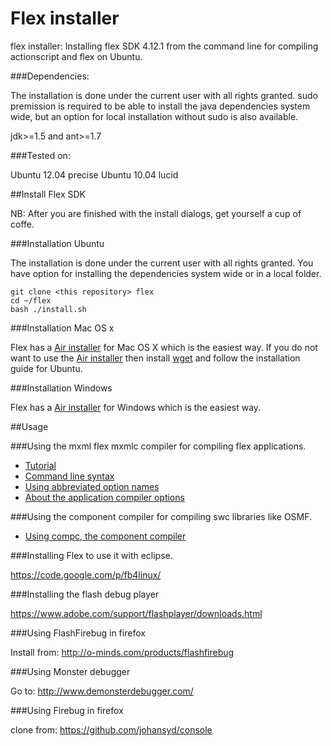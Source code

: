 Flex installer
==============

flex installer: Installing flex SDK 4.12.1 from the command line for compiling actionscript and flex on Ubuntu.

###Dependencies:

The installation is done under the current user with all rights granted. sudo premission is required to be able to install the java dependencies system wide, but an option for local installation without sudo is also available.

jdk>=1.5 and ant>=1.7

###Tested on:

Ubuntu 12.04 precise
Ubuntu 10.04 lucid

##Install Flex SDK
    
NB: After you are finished with the install dialogs, get yourself a cup of coffe.

###Installation Ubuntu

The installation is done under the current user with all rights granted. You have option for installing the dependencies system wide or in a local folder.

    git clone <this repository> flex
    cd ~/flex
    bash ./install.sh

###Installation Mac OS x

Flex has a [Air installer](http://flex.apache.org/installer.html) for Mac OS X which is the easiest way.
If you do not want to use the [Air installer](http://flex.apache.org/installer.html) then install [wget](http://osxdaily.com/2012/05/22/install-wget-mac-os-x/) and follow the installation guide for Ubuntu.

###Installation Windows

Flex has a [Air installer](http://flex.apache.org/installer.html) for Windows which is the easiest way. 

##Usage

###Using the mxml flex mxmlc compiler for compiling flex applications.

-   [Tutorial](http://help.adobe.com/en_US/flex/using/WS2db454920e96a9e51e63e3d11c0bf69084-7fcc.html)
-   [Command line syntax](http://help.adobe.com/en_US/flex/using/WS2db454920e96a9e51e63e3d11c0bf69084-7ab6.html)
-   [Using abbreviated option names](http://help.adobe.com/en_US/flex/using/WS2db454920e96a9e51e63e3d11c0bf67670-7ff6.html)
-   [About the application compiler options](http://help.adobe.com/en_US/flex/using/WS2db454920e96a9e51e63e3d11c0bf69084-7a92.html)

###Using the component compiler for compiling swc libraries like OSMF.

-   [Using compc, the component compiler](http://help.adobe.com/en_US/flex/using/WS2db454920e96a9e51e63e3d11c0bf69084-7fd2.html)

###Installing Flex to use it with eclipse.

https://code.google.com/p/fb4linux/

###Installing the flash debug player

https://www.adobe.com/support/flashplayer/downloads.html

###Using FlashFirebug in firefox

Install from: http://o-minds.com/products/flashfirebug

###Using Monster debugger

Go to: http://www.demonsterdebugger.com/

###Using Firebug in firefox

clone from: https://github.com/johansyd/console
